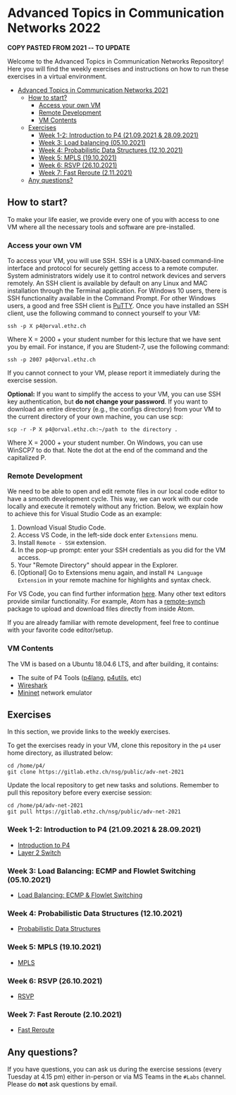 # Advanced Topics in Communication Networks 2022

**COPY PASTED FROM 2021 -- TO UPDATE**

Welcome to the Advanced Topics in Communication Networks Repository!
Here you will find the weekly exercises and instructions on how to run these exercises in a virtual environment.

<!-- TOC depthTo:3 -->

- [Advanced Topics in Communication Networks 2021](#advanced-topics-in-communication-networks-2021)
  - [How to start?](#how-to-start)
    - [Access your own VM](#access-your-own-vm)
    - [Remote Development](#remote-development)
    - [VM Contents](#vm-contents)
  - [Exercises](#exercises)
    - [Week 1-2: Introduction to P4 (21.09.2021 & 28.09.2021)](#week-1-2-introduction-to-p4-21092021--28092021)
    - [Week 3: Load balancing (05.10.2021)](#week-3-load-balancing-ecmp-and-flowlet-switching-05102021)
    - [Week 4: Probabilistic Data Structures  (12.10.2021)](#week-4-probabilistic-data-structures-12102021)
    - [Week 5: MPLS (19.10.2021)](#week-5-mpls-19102021)
    - [Week 6: RSVP (26.10.2021)](#week-6-rsvp-26102021)
    - [Week 7: Fast Reroute (2.11.2021)](#week-7-fast-reroute-02112021)
  - [Any questions?](#any-questions)

<!-- /TOC -->

## How to start?

To make your life easier, we provide every one of you with access to one VM where all the necessary tools and software are pre-installed.

### Access your own VM

To access your VM, you will use SSH. SSH is a UNIX-based command-line interface and protocol for securely getting access
to a remote computer. System administrators widely use it to control network devices
and servers remotely. An SSH client is available by default on any Linux and MAC installation
through the Terminal application. For Windows 10 users, there is SSH functionality available in the Command Prompt. For other Windows users, a good and free SSH client is [PuTTY](https://www.chiark.greenend.org.uk/~sgtatham/putty/).
Once you have installed an SSH client, use the following command to connect yourself to your
VM:

```
ssh -p X p4@orval.ethz.ch
```

Where X = 2000 + your student number for this lecture that we have sent you by email.
For instance, if you are Student-7, use the following command:

```
ssh -p 2007 p4@orval.ethz.ch
```

If you cannot connect to your VM,
please report it immediately during the exercise session.

**Optional:**
If you want to simplify the access to your VM, you can use SSH key authentication, but **do not change your
password**. If you want to download an entire directory (e.g., the configs directory) from your
VM to the current directory of your own machine, you can use scp:

```
scp -r -P X p4@orval.ethz.ch:~/path to the directory .
```

Where X = 2000 + your student number. On Windows, you can use WinSCP7 to do that. Note the
dot at the end of the command and the capitalized P.

### Remote Development

We need to be able to open and edit remote files in our local code editor to have a smooth development cycle. This way, we can work with our code locally and execute it remotely without any friction. Below, we explain how to achieve this for Visual Studio Code as an example:

1) Download Visual Studio Code.
2) Access VS Code, in the left-side dock enter `Extensions` menu.
3) Install `Remote - SSH` extension.
4) In the pop-up prompt: enter your SSH credentials as you did for the VM access.
5) Your "Remote Directory" should appear in the Explorer.
6) [Optional] Go to Extensions menu again, and install `P4 Language Extension` in your remote machine for highlights and syntax check.

For VS Code, you can find further information [here](https://code.visualstudio.com/docs/remote/ssh).
Many other text editors provide similar functionality. For example, Atom has a [remote-synch](https://atom.io/packages/remote-sync) package to upload and download files directly from inside Atom.

If you are already familiar with remote development, feel free to continue with your favorite code editor/setup.


<!-- #### VM Credentials

During the lecture, we will have two types of exercises. First, we will have p4-based exercises. Then, we will have exercises based on the mini-Internet.
We will use two different users for the two types of exercises. For the p4-based exercises please use the login `p4`, and for the mini-Internet-based exercises please use the login `mini_internet`.
We have sent you your password by email. It is the same for both logins. If you have not received your password please let us know immediately. -->

### VM Contents

The VM is based on a Ubuntu 18.04.6 LTS, and after building, it contains:

* The suite of P4 Tools ([p4lang](https://github.com/p4lang/), [p4utils](https://github.com/nsg-ethz/p4-utils), etc)
* [Wireshark](https://www.wireshark.org/)
* [Mininet](http://mininet.org/) network emulator

## Exercises

In this section, we provide links to the weekly exercises.

To get the exercises ready in your VM, clone this repository in the `p4` user home directory, as illustrated below:

```
cd /home/p4/
git clone https://gitlab.ethz.ch/nsg/public/adv-net-2021
```

Update the local repository to get new tasks and solutions.
Remember to pull this repository before every exercise session:

```
cd /home/p4/adv-net-2021
git pull https://gitlab.ethz.ch/nsg/public/adv-net-2021
```

### Week 1-2: Introduction to P4 (21.09.2021 & 28.09.2021)

* [Introduction to P4](./01-P4_Introduction)
* [Layer 2 Switch](./02-L2_Switching)

### Week 3: Load Balancing: ECMP and Flowlet Switching (05.10.2021)

 * [Load Balancing: ECMP & Flowlet Switching](./03-Load_Balancing)

### Week 4: Probabilistic Data Structures (12.10.2021)

 * [Probabilistic Data Structures](./04-Probabilistic_Data_Structures)

### Week 5: MPLS (19.10.2021)

 * [MPLS](./05-MPLS)

### Week 6: RSVP (26.10.2021)

 * [RSVP](./06-RSVP)

### Week 7: Fast Reroute (2.10.2021)

  * [Fast Reroute](./07-Fast-Reroute)


## Any questions?

If you have questions, you can ask us during the exercise sessions (every Tuesday at 4.15 pm) either in-person or via MS Teams in the `#Labs` channel. Please do **not** ask questions by email.
